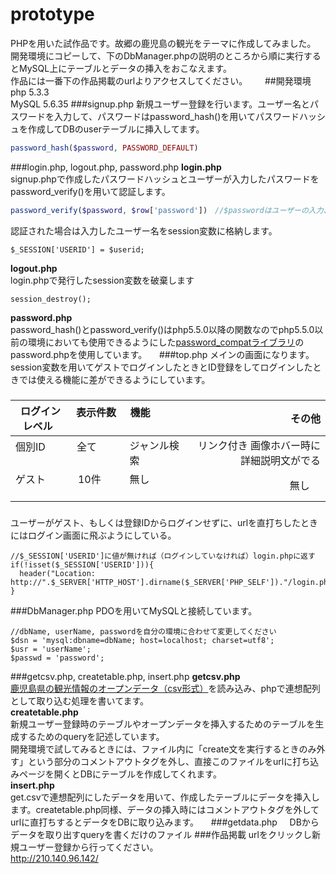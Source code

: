 # prototype
PHPを用いた試作品です。故郷の鹿児島の観光をテーマに作成してみました。<br>
開発環境にコピーして、下のDbManager.phpの説明のところから順に実行するとMySQL上にテーブルとデータの挿入をおこなえます。<br>
作品には一番下の作品掲載のurlよりアクセスしてください。       
##開発環境
php 5.3.3   
MySQL 5.6.35
###signup.php
新規ユーザー登録を行います。ユーザー名とパスワードを入力して、パスワードはpassword_hash()を用いてパスワードハッシュを作成してDBのuserテーブルに挿入してます。
```php
password_hash($password, PASSWORD_DEFAULT)
```
###login.php, logout.php, password.php
**login.php**<br>
signup.phpで作成したパスワードハッシュとユーザーが入力したパスワードをpassword_verify()を用いて認証します。
```php
password_verify($password, $row['password'])　//$passwordはユーザーの入力、$row['password']はDBより取り出したハッシュパスワードです。
```
認証された場合は入力したユーザー名をsession変数に格納します。   
```
$_SESSION['USERID'] = $userid;
```
**logout.php**<br>
login.phpで発行したsession変数を破棄します
```
session_destroy();
```
**password.php**<br>
password_hash()とpassword_verify()はphp5.5.0以降の関数なのでphp5.5.0以前の環境においても使用できるようにした[password_compatライブラリ](https://github.com/ircmaxell/password_compat)のpassword.phpを使用しています。    
###top.php
メインの画面になります。session変数を用いてゲストでログインしたときとID登録をしてログインしたときでは使える機能に差ができるようにしています。<br>
###
| ログインレベル   | 表示件数          | 機能                 | その他                               | 
| --------------- |:---------------:| -------------------- | -------------------------------------:|
| 個別ID          | 全て             | ジャンル検索          | リンク付き 画像ホバー時に詳細説明文がでる|
| ゲスト          | 10件             | 無し                 | 無し                                  |
### 
ユーザーがゲスト、もしくは登録IDからログインせずに、urlを直打ちしたときにはログイン画面に飛ぶようにしている。
```   
//$_SESSION['USERID']に値が無ければ（ログインしていなければ）login.phpに返す
if(!isset($_SESSION['USERID'])){
  header("Location: http://".$_SERVER['HTTP_HOST'].dirname($_SERVER['PHP_SELF'])."/login.php");
}
```   
###DbManager.php
PDOを用いてMySQLと接続しています。
```
//dbName, userName, passwordを自分の環境に合わせて変更してください
$dsn = 'mysql:dbname=dbName; host=localhost; charset=utf8';
$usr = 'userName';
$passwd = 'password';
```    
###getcsv.php, createtable.php, insert.php
**getcsv.php**<br>
[鹿児島県の観光情報のオープンデータ（csv形式）](https://www.city.kagoshima.lg.jp/jousys/documents/5-1_kankou.csv)を読み込み、phpで連想配列として取り込む処理を書いてます。   
**createtable.php**<br>
新規ユーザー登録時のテーブルやオープンデータを挿入するためのテーブルを生成するためのqueryを記述しています。<br>
開発環境で試してみるときには、ファイル内に「create文を実行するときのみ外す」という部分のコメントアウトタグを外し、直接このファイルをurlに打ち込みページを開くとDBにテーブルを作成してくれます。     
**insert.php**<br>
get.csvで連想配列にしたデータを用いて、作成したテーブルにデータを挿入します。createtable.php同様、データの挿入時にはコメントアウトタグを外してurlに直打ちするとデータをDBに取り込みます。    
###getdata.php     
DBからデータを取り出すqueryを書くだけのファイル
###作品掲載
urlをクリックし新規ユーザー登録から行ってください。       
http://210.140.96.142/
